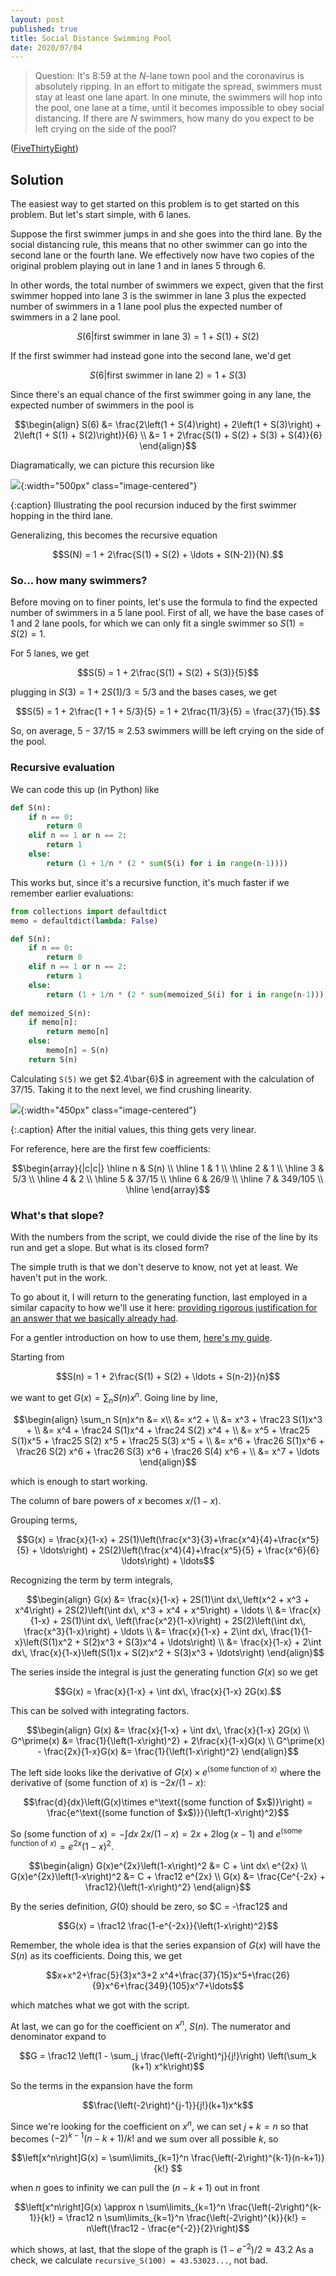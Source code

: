 ```yaml
---
layout: post
published: true
title: Social Distance Swimming Pool
date: 2020/07/04
---
```


>Question: It's 8:59 at the $N$-lane town pool and the coronavirus is absolutely ripping. In an effort to mitigate the spread, swimmers must stay at least one lane apart. In one minute, the swimmers will hop into the pool, one lane at a time, until it becomes impossible to obey social distancing. If there are $N$ swimmers, how many do you expect to be left crying on the side of the pool?

<!--more-->

([FiveThirtyEight](https://fivethirtyeight.com/features/can-you-stay-in-your-lane/))

## Solution

The easiest way to get started on this problem is to get started on this problem. But let's start simple, with $6$ lanes.

Suppose the first swimmer jumps in and she goes into the third lane. By the social distancing rule, this means that no other swimmer can go into the second lane or the fourth lane. We effectively now have two copies of the original problem playing out in lane $1$ and in lanes $5$ through $6$.

In other words, the total number of swimmers we expect, given that the first swimmer hopped into lane $3$ is the swimmer in lane $3$ plus the expected number of swimmers in a $1$ lane pool plus the expected number of swimmers in a $2$ lane pool.

$$S(6 | \text{first swimmer in lane 3}) = 1 + S(1) + S(2)$$

If the first swimmer had instead gone into the second lane, we'd get 

$$S(6 | \text{first swimmer in lane 2}) = 1 + S(3)$$

Since there's an equal chance of the first swimmer going in any lane, the expected number of swimmers in the pool is

$$\begin{align}
S(6) &= \frac{2\left(1 + S(4)\right) + 2\left(1 + S(3)\right) + 2\left(1 + S(1) + S(2)\right)}{6} \\
     &= 1 + 2\frac{S(1) + S(2) + S(3) + S(4)}{6}
\end{align}$$

Diagramatically, we can picture this recursion like

![](/img/2020-07-06-social-distance-pool-animation.gif){:width="500px" class="image-centered"}

{:caption}
Illustrating the pool recursion induced by the first swimmer hopping in the third lane.

Generalizing, this becomes the recursive equation

$$S(N) = 1 + 2\frac{S(1) + S(2) + \ldots + S(N-2)}{N}.$$

### So... how many swimmers?

Before moving on to finer points, let's use the formula to find the expected number of swimmers in a $5$ lane pool. First of all, we have the base cases of $1$ and $2$ lane pools, for which we can only fit a single swimmer so $S(1) = S(2) = 1.$ 

For $5$ lanes, we get

$$S(5) = 1 + 2\frac{S(1) + S(2) + S(3)}{5}$$

plugging in $S(3) = 1 + 2S(1)/3 = 5/3$ and the bases cases, we get

$$S(5) = 1 + 2\frac{1 + 1 + 5/3}{5} = 1 + 2\frac{11/3}{5} = \frac{37}{15}.$$

So, on average, $5 - 37/15 \approx 2.53$ swimmers willl be left crying on the side of the pool.

### Recursive evaluation

We can code this up (in Python) like

```python
def S(n):
    if n == 0:
        return 0
    elif n == 1 or n == 2:
        return 1
    else:
        return (1 + 1/n * (2 * sum(S(i) for i in range(n-1))))
```

This works but, since it's a recursive function, it's much faster if we remember earlier evaluations:

```python
from collections import defaultdict
memo = defaultdict(lambda: False)

def S(n):
    if n == 0:
        return 0
    elif n == 1 or n == 2:
        return 1
    else:
        return (1 + 1/n * (2 * sum(memoized_S(i) for i in range(n-1))))
        
def memoized_S(n):
    if memo[n]:
        return memo[n]
    else:
        memo[n] = S(n)
    return S(n)
```

Calculating `S(5)` we get $2.4\bar{6}$ in agreement with the calculation of $37/15$. Taking it to the next level, we find crushing linearity.

![](/img/2020-07-03-social-distancing-pool.png){:width="450px" class="image-centered"}

{:.caption}
After the initial values, this thing gets very linear.

For reference, here are the first few coefficients:

$$\begin{array}{|c|c|} \hline
n & S(n) \\ \hline
1 & 1 \\ \hline
2 & 1 \\ \hline
3 & 5/3 \\ \hline
4 & 2 \\ \hline
5 & 37/15 \\ \hline
6 & 26/9 \\ \hline 
7 & 349/105 \\ \hline
\end{array}$$

### What's that slope?

With the numbers from the script, we could divide the rise of the line by its run and get a slope. But what is its closed form?

The simple truth is that we don't deserve to know, not yet at least. We haven't put in the work.

To go about it, I will return to the generating function, last employed in a similar capacity to how we'll use it here: [providing rigorous justification for an answer that we basically already had](https://joshmaxsilverman.github.io/2020-04-11-spam-attack/).

For a gentler introduction on how to use them, [here's my guide](/img/generating-dice.pdf).

Starting from

$$S(n) = 1 + 2\frac{S(1) + S(2) + \ldots + S(n-2)}{n}$$

we want to get $G(x) = \sum_n S(n)x^n.$ Going line by line,

$$\begin{align}
\sum_n S(n)x^n &= x\\
&= x^2 + \\
&= x^3 + \frac23 S(1)x^3 + \\
&= x^4 + \frac24 S(1)x^4 + \frac24 S(2) x^4 + \\
&= x^5 + \frac25 S(1)x^5 + \frac25 S(2) x^5 + \frac25 S(3) x^5 + \\
&= x^6 + \frac26 S(1)x^6 + \frac26 S(2) x^6 + \frac26 S(3) x^6 + \frac26 S(4) x^6 + \\
&= x^7 + \ldots
\end{align}$$

which is enough to start working.

The column of bare powers of $x$ becomes $x/(1-x).$ 

Grouping terms,

$$G(x) = \frac{x}{1-x} + 2S(1)\left(\frac{x^3}{3}+\frac{x^4}{4}+\frac{x^5}{5} + \ldots\right) + 2S(2)\left(\frac{x^4}{4}+\frac{x^5}{5} + \frac{x^6}{6} \ldots\right) + \ldots$$

Recognizing the term by term integrals,

$$\begin{align}
G(x) &= \frac{x}{1-x} + 2S(1)\int dx\,\left(x^2 + x^3 + x^4\right) + 2S(2)\left(\int dx\, x^3 + x^4 + x^5\right) + \ldots \\
     &= \frac{x}{1-x} + 2S(1)\int dx\, \left(\frac{x^2}{1-x}\right) + 2S(2)\left(\int dx\, \frac{x^3}{1-x}\right) + \ldots \\
     &= \frac{x}{1-x} + 2\int dx\, \frac{1}{1-x}\left(S(1)x^2 + S(2)x^3 + S(3)x^4 + \ldots\right) \\
     &= \frac{x}{1-x} + 2\int dx\, \frac{x}{1-x}\left(S(1)x + S(2)x^2 + S(3)x^3 + \ldots\right)
\end{align}$$

The series inside the integral is just the generating function $G(x)$ so we get

$$G(x) = \frac{x}{1-x} + \int dx\, \frac{x}{1-x} 2G(x).$$

This can be solved with integrating factors.

$$\begin{align}
G(x) &= \frac{x}{1-x} + \int dx\, \frac{x}{1-x} 2G(x) \\
G^\prime(x) &= \frac{1}{\left(1-x\right)^2} + 2\frac{x}{1-x}G(x) \\
G^\prime(x) - \frac{2x}{1-x}G(x) &= \frac{1}{\left(1-x\right)^2} 
\end{align}$$

The left side looks like the derivative of $G(x)\times e^\text{(some function of $x$)}$ where the derivative of $\text{(some function of $x$)}$ is $-2x/(1-x)$:

$$\frac{d}{dx}\left(G(x)\times e^\text{(some function of $x$)}\right) = \frac{e^\text{(some function of $x$)}}{\left(1-x\right)^2}$$

So $\text{(some function of $x$)} = -\int dx\ 2x/(1-x) = 2x + 2\log(x-1)$ and $e^\text{(some function of $x$)} = e^{2x}\left(1-x\right)^2$.

$$\begin{align}
G(x)e^{2x}\left(1-x\right)^2 &= C + \int dx\ e^{2x} \\
G(x)e^{2x}\left(1-x\right)^2 &= C + \frac12 e^{2x} \\
G(x) &= \frac{Ce^{-2x} + \frac12}{\left(1-x\right)^2}
\end{align}$$

By the series definition, $G(0)$ should be zero, so $C = -\frac12$ and

$$G(x) = \frac12 \frac{1-e^{-2x}}{\left(1-x\right)^2}$$

Remember, the whole idea is that the series expansion of $G(x)$ will have the $S(n)$ as its coefficients. Doing this, we get

$$x+x^2+\frac{5}{3}x^3+2 x^4+\frac{37}{15}x^5+\frac{26}{9}x^6+\frac{349}{105}x^7+\ldots$$

which matches what we got with the script.

At last, we can go for the coefficient on $x^n$, $S(n).$ The numerator and denominator expand to 

$$G = \frac12 \left(1 - \sum_j \frac{\left(-2\right)^j}{j!}\right) \left(\sum_k (k+1) x^k\right)$$

So the terms in the expansion have the form 

$$\frac{\left(-2\right)^{j-1}}{j!}(k+1)x^k$$

Since we're looking for the coefficient on $x^n,$ we can set $j + k = n$ so that becomes $\left(-2\right)^{k-1}(n-k+1)/k!$ and we sum over all possible $k$, so

$$\left[x^n\right]G(x) = \sum\limits_{k=1}^n \frac{\left(-2\right)^{k-1}(n-k+1)}{k!} $$

when $n$ goes to infinity we can pull the $(n-k+1)$ out in front

$$\left[x^n\right]G(x) \approx n \sum\limits_{k=1}^n \frac{\left(-2\right)^{k-1}}{k!} = \frac12 n \sum\limits_{k=1}^n \frac{\left(-2\right)^{k}}{k!} = n\left(\frac12 - \frac{e^{-2}}{2}\right)$$

which shows, at last, that the slope of the graph is $\left(1-e^{-2}\right)/2 \approx 43.2$ As a check, we calculate `recursive_S(100) = 43.53023...`, not bad.
